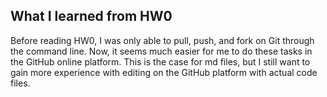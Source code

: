 ## What I learned from HW0
Before reading HW0, I was only able to pull, push, and fork on Git through the command line. 
Now, it seems much easier for me to do these tasks in the GitHub online platform.
This is the case for md files, but I still want to gain more experience with editing on the GitHub platform with actual code files.
